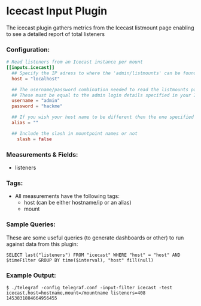 # Icecast Input Plugin

The icecast plugin gathers metrics from the Icecast listmount page enabling to see a detailed report of total listeners

### Configuration:

```toml
# Read listeners from an Icecast instance per mount
[[inputs.icecast]]
  ## Specify the IP adress to where the 'admin/listmounts' can be found. You can include port if needed.
  host = "localhost"

  ## The username/password combination needed to read the listmounts page.
  ## These must be equal to the admin login details specified in your Icecast configuration
  username = "admin"
  password = "hackme"

  ## If you wish your host name to be different then the one specified under host, you can change it here
  alias = ""

  ## Include the slash in mountpoint names or not
	slash = false
```

### Measurements & Fields:

- listeners

### Tags:

- All measurements have the following tags:
    - host (can be either hostname/ip or an alias)
    - mount



### Sample Queries:

These are some useful queries (to generate dashboards or other) to run against data from this plugin:

```
SELECT last("listeners") FROM "icecast" WHERE "host" = "host" AND $timeFilter GROUP BY time($interval), "host" fill(null)
```

### Example Output:

```
$ ./telegraf -config telegraf.conf -input-filter icecast -test
icecast,host=hostname,mount=/mountname listeners=408 1453831884664956455

```
